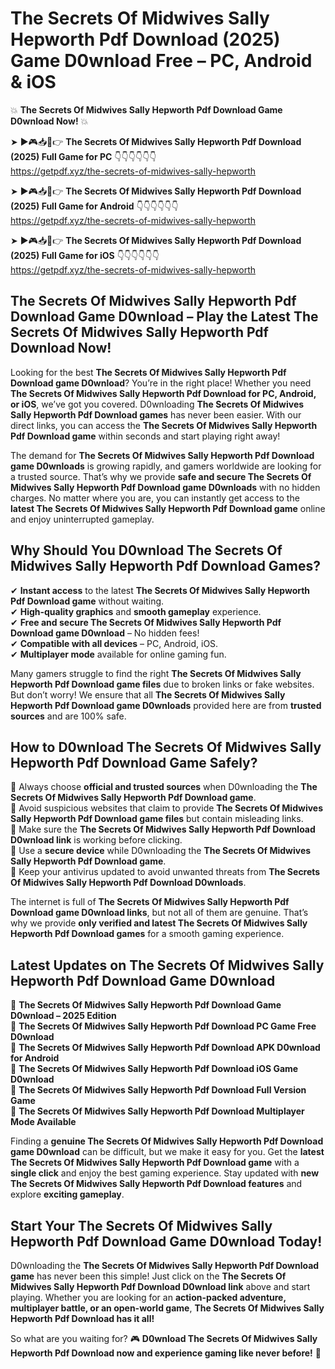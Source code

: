 # The Secrets Of Midwives Sally Hepworth Pdf Download (2025) Game D0wnload Free – PC, Android & iOS

💥 **The Secrets Of Midwives Sally Hepworth Pdf Download Game D0wnload Now!** 💥  

➤ ►🎮📥📱👉 **The Secrets Of Midwives Sally Hepworth Pdf Download (2025) Full Game for PC** 👇👇👇👇👇👇  
https://getpdf.xyz/the-secrets-of-midwives-sally-hepworth  

➤ ►🎮📥📱👉 **The Secrets Of Midwives Sally Hepworth Pdf Download (2025) Full Game for Android** 👇👇👇👇👇👇  
https://getpdf.xyz/the-secrets-of-midwives-sally-hepworth  

➤ ►🎮📥📱👉 **The Secrets Of Midwives Sally Hepworth Pdf Download (2025) Full Game for iOS** 👇👇👇👇👇👇  
https://getpdf.xyz/the-secrets-of-midwives-sally-hepworth  

## The Secrets Of Midwives Sally Hepworth Pdf Download Game D0wnload – Play the Latest The Secrets Of Midwives Sally Hepworth Pdf Download Now!

Looking for the best **The Secrets Of Midwives Sally Hepworth Pdf Download game D0wnload**? You’re in the right place! Whether you need **The Secrets Of Midwives Sally Hepworth Pdf Download for PC, Android, or iOS**, we’ve got you covered. D0wnloading **The Secrets Of Midwives Sally Hepworth Pdf Download games** has never been easier. With our direct links, you can access the **The Secrets Of Midwives Sally Hepworth Pdf Download game** within seconds and start playing right away!  

The demand for **The Secrets Of Midwives Sally Hepworth Pdf Download game D0wnloads** is growing rapidly, and gamers worldwide are looking for a trusted source. That’s why we provide **safe and secure The Secrets Of Midwives Sally Hepworth Pdf Download game D0wnloads** with no hidden charges. No matter where you are, you can instantly get access to the **latest The Secrets Of Midwives Sally Hepworth Pdf Download game** online and enjoy uninterrupted gameplay.  

## **Why Should You D0wnload The Secrets Of Midwives Sally Hepworth Pdf Download Games?**  

✔ **Instant access** to the latest **The Secrets Of Midwives Sally Hepworth Pdf Download game** without waiting.  
✔ **High-quality graphics** and **smooth gameplay** experience.  
✔ **Free and secure The Secrets Of Midwives Sally Hepworth Pdf Download game D0wnload** – No hidden fees!  
✔ **Compatible with all devices** – PC, Android, iOS.  
✔ **Multiplayer mode** available for online gaming fun.  

Many gamers struggle to find the right **The Secrets Of Midwives Sally Hepworth Pdf Download game files** due to broken links or fake websites. But don’t worry! We ensure that all **The Secrets Of Midwives Sally Hepworth Pdf Download game D0wnloads** provided here are from **trusted sources** and are 100% safe.  

## **How to D0wnload The Secrets Of Midwives Sally Hepworth Pdf Download Game Safely?**  

📌 Always choose **official and trusted sources** when D0wnloading the **The Secrets Of Midwives Sally Hepworth Pdf Download game**.  
📌 Avoid suspicious websites that claim to provide **The Secrets Of Midwives Sally Hepworth Pdf Download game files** but contain misleading links.  
📌 Make sure the **The Secrets Of Midwives Sally Hepworth Pdf Download D0wnload link** is working before clicking.  
📌 Use a **secure device** while D0wnloading the **The Secrets Of Midwives Sally Hepworth Pdf Download game**.  
📌 Keep your antivirus updated to avoid unwanted threats from **The Secrets Of Midwives Sally Hepworth Pdf Download D0wnloads**.  

The internet is full of **The Secrets Of Midwives Sally Hepworth Pdf Download game D0wnload links**, but not all of them are genuine. That’s why we provide **only verified and latest The Secrets Of Midwives Sally Hepworth Pdf Download games** for a smooth gaming experience.  

## **Latest Updates on The Secrets Of Midwives Sally Hepworth Pdf Download Game D0wnload**  

🔹 **The Secrets Of Midwives Sally Hepworth Pdf Download Game D0wnload – 2025 Edition**  
🔹 **The Secrets Of Midwives Sally Hepworth Pdf Download PC Game Free D0wnload**  
🔹 **The Secrets Of Midwives Sally Hepworth Pdf Download APK D0wnload for Android**  
🔹 **The Secrets Of Midwives Sally Hepworth Pdf Download iOS Game D0wnload**  
🔹 **The Secrets Of Midwives Sally Hepworth Pdf Download Full Version Game**  
🔹 **The Secrets Of Midwives Sally Hepworth Pdf Download Multiplayer Mode Available**  

Finding a **genuine The Secrets Of Midwives Sally Hepworth Pdf Download game D0wnload** can be difficult, but we make it easy for you. Get the **latest The Secrets Of Midwives Sally Hepworth Pdf Download game** with a **single click** and enjoy the best gaming experience. Stay updated with **new The Secrets Of Midwives Sally Hepworth Pdf Download features** and explore **exciting gameplay**.  

## **Start Your The Secrets Of Midwives Sally Hepworth Pdf Download Game D0wnload Today!**  

D0wnloading the **The Secrets Of Midwives Sally Hepworth Pdf Download game** has never been this simple! Just click on the **The Secrets Of Midwives Sally Hepworth Pdf Download D0wnload link** above and start playing. Whether you are looking for an **action-packed adventure, multiplayer battle, or an open-world game**, **The Secrets Of Midwives Sally Hepworth Pdf Download has it all!**  

So what are you waiting for? 🎮 **D0wnload The Secrets Of Midwives Sally Hepworth Pdf Download now and experience gaming like never before!** 🚀  
